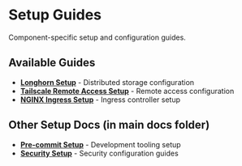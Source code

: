 # Setup Guides

Component-specific setup and configuration guides.

## Available Guides

- **[Longhorn Setup](longhorn-setup.md)** - Distributed storage configuration
- **[Tailscale Remote Access Setup](tailscale-remote-access-setup.md)** - Remote access configuration
- **[NGINX Ingress Setup](nginx-ingress-setup.md)** - Ingress controller setup

## Other Setup Docs (in main docs folder)
- **[Pre-commit Setup](../pre-commit-setup.md)** - Development tooling setup
- **[Security Setup](../security/)** - Security configuration guides